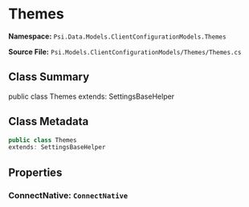 # Themes

**Namespace:** `Psi.Data.Models.ClientConfigurationModels.Themes`

**Source File:** `Psi.Models.ClientConfigurationModels/Themes/Themes.cs`

## Class Summary

public class Themes
extends: SettingsBaseHelper

## Class Metadata

```typescript
public class Themes
extends: SettingsBaseHelper
```

## Properties

### ConnectNative: `ConnectNative`
